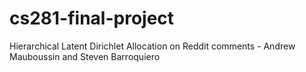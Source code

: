 # cs281-final-project
Hierarchical Latent Dirichlet Allocation on Reddit comments - Andrew Mauboussin and Steven Barroquiero
